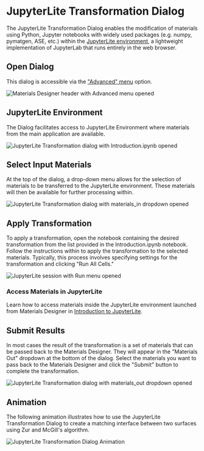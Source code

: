 # JupyterLite Transformation Dialog

The JupyterLite Transformation Dialog enables the modification of materials using Python, Jupyter notebooks with widely used packages (e.g. numpy, pymatgen, ASE, etc.) within the [JupyterLite environment](https://github.com/jupyterlite), a lightweight implementation of JupyterLab that runs entirely in the web browser.

## Open Dialog

This dialog is accessible via the ["Advanced" menu](../advanced.md) option.

![Materials Designer header with Advanced menu opened](../../../images/materials-designer/jupyterlite_dialog/open-jupyterlite-dialog.webp "Open JupyterLite Transformation Dialog")

## JupyterLite Environment

The Dialog facilitates access to JupyterLite Environment where materials from the main application are available.

![JupyterLite Transformation dialog with Introduction.ipynb opened](../../../images/materials-designer/jupyterlite_dialog/jupyterlite-transformation.webp "JupyterLite Transformation Dialog")

## Select Input Materials

At the top of the dialog, a drop-down menu allows for the selection of materials to be transferred to the JupyterLite environment. These materials will then be available for further processing within.

![JupyterLite Transformation dialog with materials_in dropdown opened](../../../images/materials-designer/jupyterlite_dialog/jupyterlite-transformation-input-materials.webp "Select Input Materials")

## Apply Transformation

To apply a transformation, open the notebook containing the desired transformation from the list provided in the Introduction.ipynb notebook. Follow the instructions within to apply the transformation to the selected materials. Typically, this process involves specifying settings for the transformation and clicking "Run All Cells."

![JupyterLite session with Run menu opened](../../../images/materials-designer/jupyterlite_dialog/jupyterlite-transformation-apply-transformation.webp "Apply Transformation")

### Access Materials in JupyterLite

Learn how to access materials inside the JupyterLite environment launched from Materials Designer in [Introduction to JupyterLite](../../../jupyterlite/overview.md).

## Submit Results

In most cases the result of the transformation is a set of materials that can be passed back to the Materials Designer. They will appear in the "Materials Out" dropdown at the bottom of the dialog. Select the materials you want to pass back to the Materials Designer and click the "Submit" button to complete the transformation.

![JupyterLite Transformation dialog with materials_out dropdown opened](../../../images/materials-designer/jupyterlite_dialog/jupyterlite-transformation-submit-results.webp "Submit Results")

## Animation

The following animation illustrates how to use the JupyterLite Transformation Dialog to create a matching interface between two surfaces using Zur and McGill's algorithm.

<img data-gifffer="/images/materials-designer/jupyterlite_dialog/jupyterlite-session-dialog.gif" alt="JupyterLite Transformation Dialog Animation"/>
